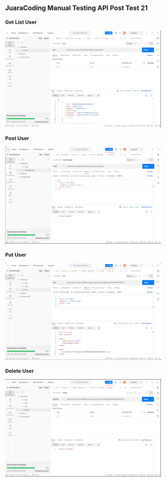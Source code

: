 ## JuaraCoding Manual Testing API Post Test 21
### Get List User
![alt text](screenshoot/Get.png)
### Post User
![alt text](screenshoot/Post.png)
### Put User
![alt text](screenshoot/Put.png)
### Delete User
![alt text](screenshoot/Delete.png)
